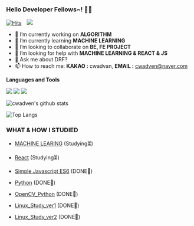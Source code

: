 ### Hello Developer Fellows~! 👨‍💻 <br/>
[![Hits](https://hits.seeyoufarm.com/api/count/incr/badge.svg?url=https%3A%2F%2Fgithub.com%2Fcwadven%2Fhit-counter&count_bg=%2379C83D&title_bg=%23555555&icon=&icon_color=%23E7E7E7&title=hits&edge_flat=false)](https://hits.seeyoufarm.com)
<a href="https://cwadven.github.io/">
    <img 
        src="http://img.shields.io/badge/-Tech%20Blog-655ced?style=flat&logo=github&link=https://cwadven.github.io/"
        style="height : auto; margin-left : 10px; margin-right : 10px;"/>
</a>

- 🔭 I’m currently working on **ALGORITHM**
- 🌱 I’m currently learning **MACHINE LEARNING**
- 👯 I’m looking to collaborate on **BE, FE PROJECT**
- 🤔 I’m looking for help with **MACHINE LEARNING & REACT & JS**
- 💬 Ask me about DRF?
- 📫 How to reach me: **KAKAO :** cwadvan, **EMAIL :** cwadven@naver.com

**Languages and Tools**  

<code><img src="https://img.shields.io/badge/python%20-%2314354C.svg?&style=for-the-badge&logo=python&logoColor=white"/></code>
<code><img src="https://img.shields.io/badge/django%20-%23092E20.svg?&style=for-the-badge&logo=django&logoColor=white"/></code>
<code><img src="https://img.shields.io/badge/git%20-%23F05033.svg?&style=for-the-badge&logo=git&logoColor=white"/></code>

![cwadven's github stats](https://github-readme-stats.vercel.app/api?username=cwadven&show_icons=true&count_private=true&theme=buefy)

![Top Langs](https://github-readme-stats.vercel.app/api/top-langs/?username=cwadven&layout=compact&hide_border=true)

### WHAT & HOW I STUDIED

- [MACHINE LEARING](https://github.com/cwadven/Machine_Learning "MACHINE LEARING") (Studying⏳)
- [React](https://github.com/cwadven/react_study "React") (Studying⏳)

- [Simple Javascript ES6](https://github.com/cwadven/JavaScript_ES6 "Simple Javascript ES6") (DONE💯)
- [Python](https://github.com/cwadven/python_study "Python") (DONE💯)
- [OpenCV_Python](https://github.com/cwadven/2019_opencv_study "OpenCV_Python") (DONE💯)
- [Linux_Study_ver1](https://github.com/cwadven/Linux_study_ver2 "Linux Study_ver1") (DONE💯)
- [Linux_Study_ver2](https://github.com/cwadven/Linux_study "Linux Study_ver2") (DONE💯)

<!--
**cwadven/cwadven** is a ✨ _special_ ✨ repository because its `README.md` (this file) appears on your GitHub profile.

Here are some ideas to get you started:

- 🔭 I’m currently working on ALGORITHM
- 🌱 I’m currently learning MACHINE LEARNING
- 👯 I’m looking to collaborate on BE, FE PROJECT
- 🤔 I’m looking for help with MACHINE LEARNING & REACT & JS
- 💬 Ask me about DRF?
- 📫 How to reach me: KAKAO cwadvan, EMAIL cwadven@naver.com
-->
